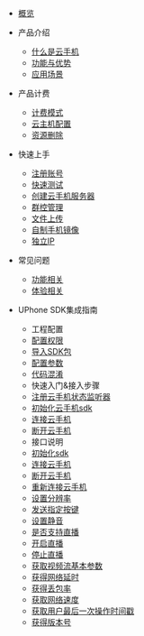 * [概览](/uphone/README.md)
* 产品介绍   <!-- 以下是参考的目录模版，旨在建议产品文档应该包含的内容模块。实际章节划分可根据实际内容进行调整 -->
   * [什么是云手机](/uphone/_whatUphone.md)
   * [功能与优势](/uphone/_function.md)
   * [应用场景](/uphone/_application.md)

* 产品计费
   * [计费模式](/uphone/price.md#计费模式)
   * [云主机配置](/uphone/price.md#云手机服务器)
   * [资源删除](/uphone/price.md#退费规则)

* 快速上手
  * [注册账号](/uphone/guide.md#注册账号)
  * [快速测试](/uphone/guide.md#快速测试)
  * [创建云手机服务器](/uphone/guide.md#创建云手机服务器)
  * [群控管理](/uphone/guide.md#群控管理)
  * [文件上传](/uphone/guide.md#文件上传)
  * [自制手机镜像](/uphone/guide.md#自制镜像)
  * [独立IP](/uphone/guide.md#独立公网IP)

* 常见问题
  * [功能相关](/uphone/FAQ.md#功能相关)
  * [体验相关](/uphone/FAQ.md#体验相关)
  
* UPhone SDK集成指南
  * 工程配置  
   * [配置权限](/uphone/sdk.md#1.1配置权限)        
   * [导入SDK包](/uphone/sdk.md#导入SDK包)     
   * [配置参数](/uphone/sdk.md#配置参数)    
   * [代码混淆](/uphone/sdk.md#代码混淆)  
  * 快速入门&接入步骤  
   * [注册云手机状态监听器](/uphone/sdk.md#注册云手机状态监听器)  	
   * [初始化云手机sdk](/uphone/sdk.md#初始化云手机sdk)   	 
   * [连接云手机](/uphone/sdk.md#连接云手机)       
   * [断开云手机](/uphone/sdk.md#断开云手机)  
  * 接口说明   
   * [初始化sdk](/uphone/sdk.md#初始化sdk) 
   * [连接云手机](/uphone/sdk.md#连接云手机)  
   * [断开云手机](/uphone/sdk.md#断开云手机)      
   * [重新连接云手机](/uphone/sdk.md#重新连接云手机)      
   * [设置分辨率](/uphone/sdk.md#设置分辨率)         
   * [发送指定按键](/uphone/sdk.md#发送指定按键)       
   * [设置静音](/uphone/sdk.md#设置静音)     
   * [是否支持直播](/uphone/sdk.md#是否支持直播)    
   * [开启直播](/uphone/sdk.md#开启直播)    
   * [停止直播](/uphone/sdk.md#停止直播)    
   * [获取视频流基本参数](/uphone/sdk.md#获取视频流基本参数)    
   * [获得网络延时](/uphone/sdk.md#获得网络延时)  
   * [获得丢包率](/uphone/sdk.md#获得丢包率)     
   * [获取网络速度](/uphone/sdk.md#获取网络速度)    
   * [获取用户最后一次操作时间戳](/uphone/sdk.md#获取用户最后一次操作时间戳)     
   * [获得版本号](/uphone/sdk.md#获得版本号)
